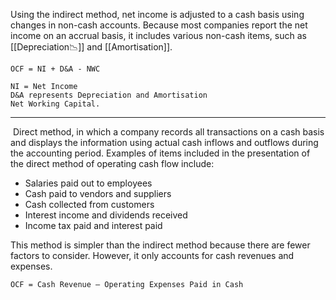 Using the indirect method, net income is adjusted to a cash basis using changes in non-cash accounts. 
Because most companies report the net income on an accrual basis, it includes various non-cash items, such as [[Depreciation📉]] and [[Amortisation]].

```
OCF = NI + D&A - NWC

NI = Net Income 
D&A represents Depreciation and Amortisation
Net Working Capital.
```
---------------------------------------------------------------------
 Direct method, in which a company records all transactions on a cash basis and displays the information using actual cash inflows and outflows during the accounting period. Examples of items included in the presentation of the direct method of operating cash flow include:
-   Salaries paid out to employees
-   Cash paid to vendors and suppliers
-   Cash collected from customers
-   Interest income and dividends received
-   Income tax paid and interest paid

This method is simpler than the indirect method because there are fewer factors to consider. 
However, it only accounts for cash revenues and expenses. 

``OCF = Cash Revenue — Operating Expenses Paid in Cash``